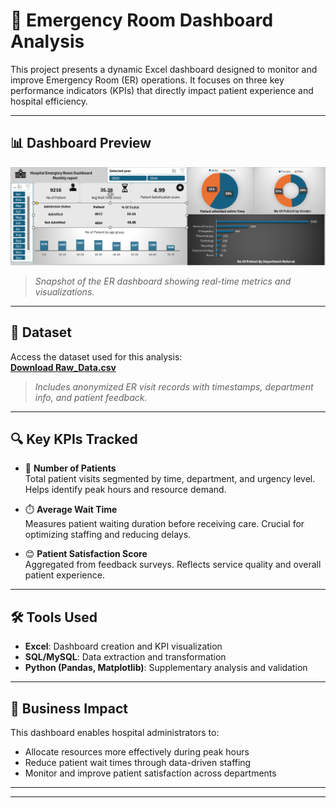 # 🏥 Emergency Room Dashboard Analysis

This project presents a dynamic Excel dashboard designed to monitor and improve Emergency Room (ER) operations. It focuses on three key performance indicators (KPIs) that directly impact patient experience and hospital efficiency.

---

## 📊 Dashboard Preview

![ER Dashboard](https://github.com/sanjiv415/Hospital-Emergency-Room-Dashboard/blob/main/DASHBOARD.png)

> *Snapshot of the ER dashboard showing real-time metrics and visualizations.*

---

## 📁 Dataset

Access the dataset used for this analysis:  
**[Download Raw_Data.csv](https://github.com/sanjiv415/Hospital-Emergency-Room-Dashboard/blob/main/Hospital%20Emergency%20Room%20Data.csv)**

> *Includes anonymized ER visit records with timestamps, department info, and patient feedback.*

---

## 🔍 Key KPIs Tracked

- 👥 **Number of Patients**  
  Total patient visits segmented by time, department, and urgency level. Helps identify peak hours and resource demand.

- ⏱️ **Average Wait Time**  
  Measures patient waiting duration before receiving care. Crucial for optimizing staffing and reducing delays.

- 😊 **Patient Satisfaction Score**  
  Aggregated from feedback surveys. Reflects service quality and overall patient experience.

---

## 🛠️ Tools Used

- **Excel**: Dashboard creation and KPI visualization  
- **SQL/MySQL**: Data extraction and transformation  
- **Python (Pandas, Matplotlib)**: Supplementary analysis and validation

---

## 📌 Business Impact

This dashboard enables hospital administrators to:
- Allocate resources more effectively during peak hours  
- Reduce patient wait times through data-driven staffing  
- Monitor and improve patient satisfaction across departments

---


---
